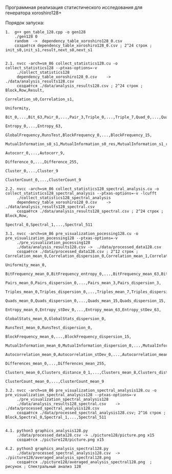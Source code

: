 Программная реализация статистического исследования для генератора xoroshiro128+

Порядок запуска:

	1. 	g++ gen_table_128.cpp -o gen128
	   	./gen128 0
	   	random	->	dependency_table_xoroshiro128_0.csv
	   	создаётся dependency_table_xoroshiro128_0.csv ; 2^24 строк ; init_s0,init_s1,result,next_s0,next_s1 
	   
	   
	2.1. nvcc -arch=sm_86 collect_statistics128.cu -o collect_statistics128 --ptxas-options=-v
	     ./collect_statistics128
	     dependency_table_xoroshiro128_0.csv	->	./data/analysis_results128.csv
	     создаётся ./data/analysis_results128.csv ; 2^24 строк ; Block,Row,Result,
	     														 Correlation_s0,Correlation_s1,
	     														 Uniformity,
	     														 Bit_0,...,Bit_63,Pair_0,...,Pair_3,Triple_0,...,Triple_7,Quad_0,...,Quad_15,
	     														 Entropy_0,...,Entropy_63,
	     														 GlobalFrequency,RunsTest,BlockFrequency_0,...,BlockFrequency_15,
	     														 MutualInformation_s0_s1,MutualInformation_s0_res,MutualInformation_s1_res,
	     														 Autocorr_0,...,Autocorr_9,
	     														 Difference_0,...,Difference_255,
	     														 Cluster_0,...,Cluster_9
	     														 ClusterCount_0,...,ClusterCount_9

	2.2. nvcc -arch=sm_86 collect_statistics128_spectral_analysis.cu -o collect_statistics128_spectral_analysis --ptxas-options=-v -lcufft
		 ./collect_statistics128_spectral_analysis
		 dependency_table_xoroshiro128_0.csv	->	./data/analysis_results128_spectral.csv
		 создаётся ./data/analysis_results128_spectral.csv ; 2^24 строк ; Block,Row,
		 																  Spectral_0,Spectral_1,...,Spectral_511
	
	3.1. nvcc -arch=sm_86 pre_visualization_pocessing128.cu -o pre_visualization_pocessing128 --ptxas-options=-v
		 ./pre_visualization_pocessing128
		 ./data/analysis_results128.csv	->	./data/processed_data128.csv
		 создаётся ./data/processed_data128.csv ; 2^12 строк ; Correlation_mean_0,Correlation_dispersion_0,Correlation_mean_1,Correlation_dispersion_1,
	     													   Uniformity_mean_0,
	     													  	 BitFrequency_mean_0,BitFrequency_entropy_0,...,BitFrequency_mean_63,BitFrequency_entropy_63,
	     													  	 Pairs_mean_0,Pairs_dispersion_0,...,Pairs_mean_3,Pairs_dispersion_3,
	     													  	 Triples_mean_0,Triples_dispersion_0,...,Triples_mean_7,Triples_dispersion_7,
	     													  	 Quads_mean_0,Quads_dispersion_0,...,Quads_mean_15,Quads_dispersion_15,
	     													   Entropy_mean_0,Entropy_stDev_0,...,Entropy_mean_63,Entropy_stDev_63,
			 													 GlobalStats_mean_0,GlobalStats_dispersion_0,
			 													 RunsTest_mean_0,RunsTest_dispersion_0,
			 													 BlockFrequency_mean_0,...,BlockFrequency_dispersion_15,
	     													   MutualInformation_mean_0,MutualInformation_dispersion_0,...,MutualInformation_mean_2,MutualInformation_dispersion_2,
	     													   Autocorrelation_mean_0,Autocorrelation_stDev_0,...,Autocorrelation_mean_9,Autocorrelation_stDev_9,
	     													   Differences_mean_0,...,Differences_mean_255,
	     													   Clusters_mean_0,Clusters_distance_0_1,...,Clusters_mean_8,Clusters_distance_8_9,Clusters_mean_9,Clusters_distance_9_0,
	     													   ClusterCount_mean_0,...,ClusterCount_mean_9
	     													  
	3.2. nvcc -arch=sm_86 pre_visualization_spectral_analysis128.cu -o pre_visualization_spectral_analysis128 --ptxas-options=-v
		 ./pre_visualization_spectral_analysis128
		 ./data/analysis_results128_spectral.csv	->	./data/processed_spectral_analysis128.csv
		 создаётся ./data/processed_spectral_analysis128.csv; 2^16 строк ; Block,Spectral_0,Spectral_1,...,Spectral_511


	4.1. python3 graphics_analysis128.py
		 ./data/processed_data128.csv -> ./picture128/picture.png x15
		 создаётся ./picture128/picture.png x15
	
	4.2. python3 graphics_analysis_spectral128.py
		 ./data/processed_spectral_analysis128.csv	->	./picture128/averaged_analysis_spectral128.png
		 создаётся ./picture128/averaged_analysis_spectral128.png  ; рисунок ; Спектральный анализ 128
